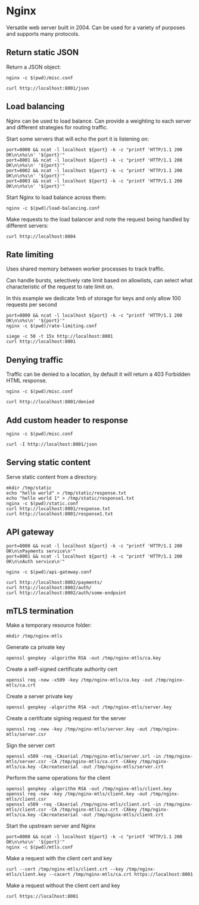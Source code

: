 # Nginx

Versatile web server built in 2004. Can be used for a variety of purposes and supports many protocols.

## Return static JSON

Return a JSON object:

```
nginx -c $(pwd)/misc.conf

curl http://localhost:8001/json
```

## Load balancing

Nginx can be used to load balance. Can provide a weighting to each server and different strategies for routing traffic.

Start some servers that will echo the port it is listening on:
```
port=8000 && ncat -l localhost ${port} -k -c "printf 'HTTP/1.1 200 OK\n\n%s\n' '${port}'"
port=8001 && ncat -l localhost ${port} -k -c "printf 'HTTP/1.1 200 OK\n\n%s\n' '${port}'"
port=8002 && ncat -l localhost ${port} -k -c "printf 'HTTP/1.1 200 OK\n\n%s\n' '${port}'"
port=8003 && ncat -l localhost ${port} -k -c "printf 'HTTP/1.1 200 OK\n\n%s\n' '${port}'"
```

Start Nginx to load balance across them:
```
nginx -c $(pwd)/load-balancing.conf
```

Make requests to the load balancer and note the request being handled by different servers:
```
curl http://localhost:8004
```

## Rate limiting

Uses shared memory between worker processes to track traffic.

Can handle bursts, selectively rate limit based on allowlists, can select what characteristic of the request to rate limit on.

In this example we dedicate 1mb of storage for keys and only allow 100 requests per second

```
port=8000 && ncat -l localhost ${port} -k -c "printf 'HTTP/1.1 200 OK\n\n%s\n' '${port}'"
nginx -c $(pwd)/rate-limiting.conf

siege -c 50 -t 15s http://localhost:8001
curl http://localhost:8001
```

## Denying traffic

Traffic can be denied to a location, by default it will return a 403 Forbidden HTML response.

```
nginx -c $(pwd)/misc.conf

curl http://localhost:8001/denied
```

## Add custom header to response

```
nginx -c $(pwd)/misc.conf

curl -I http://localhost:8001/json
```


## Serving static content

Serve static content from a directory.

```
mkdir /tmp/static
echo "hello world" > /tmp/static/response.txt
echo "hello world 1" > /tmp/static/response1.txt
nginx -c $(pwd)/static.conf
curl http://localhost:8001/response.txt
curl http://localhost:8001/response1.txt
```



## API gateway

```
port=8000 && ncat -l localhost ${port} -k -c "printf 'HTTP/1.1 200 OK\n\nPayments service\n'"
port=8001 && ncat -l localhost ${port} -k -c "printf 'HTTP/1.1 200 OK\n\nAuth service\n'"

nginx -c $(pwd)/api-gateway.conf

curl http://localhost:8002/payments/
curl http://localhost:8002/auth/
curl http://localhost:8002/auth/some-endpoint
```

## mTLS termination

Make a temporary resource folder:

```
mkdir /tmp/nginx-mtls
```

Generate ca private key
```
openssl genpkey -algorithm RSA -out /tmp/nginx-mtls/ca.key
```

Create a self-signed certificate authority cert
```
openssl req -new -x509 -key /tmp/nginx-mtls/ca.key -out /tmp/nginx-mtls/ca.crt
```

Create a server private key
```
openssl genpkey -algorithm RSA -out /tmp/nginx-mtls/server.key
```

Create a certifcate signing request for the server
```
openssl req -new -key /tmp/nginx-mtls/server.key -out /tmp/nginx-mtls/server.csr
```

Sign the server cert
```
openssl x509 -req -CAserial /tmp/nginx-mtls/server.srl -in /tmp/nginx-mtls/server.csr -CA /tmp/nginx-mtls/ca.crt -CAkey /tmp/nginx-mtls/ca.key -CAcreateserial -out /tmp/nginx-mtls/server.crt
```


Perform the same operations for the client
```
openssl genpkey -algorithm RSA -out /tmp/nginx-mtls/client.key
openssl req -new -key /tmp/nginx-mtls/client.key -out /tmp/nginx-mtls/client.csr
openssl x509 -req -CAserial /tmp/nginx-mtls/client.srl -in /tmp/nginx-mtls/client.csr -CA /tmp/nginx-mtls/ca.crt -CAkey /tmp/nginx-mtls/ca.key -CAcreateserial -out /tmp/nginx-mtls/client.crt
```

Start the upstream server and Nginx
```
port=8000 && ncat -l localhost ${port} -k -c "printf 'HTTP/1.1 200 OK\n\n%s\n' '${port}'"
nginx -c $(pwd)/mtls.conf
```

Make a request with the client cert and key
```
curl --cert /tmp/nginx-mtls/client.crt --key /tmp/nginx-mtls/client.key --cacert /tmp/nginx-mtls/ca.crt https://localhost:8001
```

Make a request without the client cert and key
```
curl https://localhost:8001
```



<!-- 
caching
add in headers to upstream servers
-->